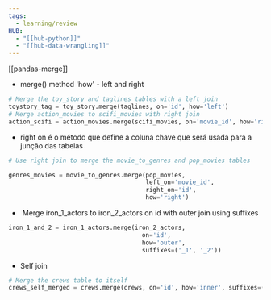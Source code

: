 ```yaml
---
tags:
  - learning/review
HUB:
  - "[[hub-python]]"
  - "[[hub-data-wrangling]]"
---
```

[[pandas-merge]]
- merge() method 'how' - left and right
```python
# Merge the toy_story and taglines tables with a left join
toystory_tag = toy_story.merge(taglines, on='id', how='left')
# Merge action_movies to scifi_movies with right join
action_scifi = action_movies.merge(scifi_movies, on='movie_id', how='right')
```

- right on é o método que define a coluna chave que será usada para a junção das tabelas
```python
# Use right join to merge the movie_to_genres and pop_movies tables

genres_movies = movie_to_genres.merge(pop_movies, 
                                      left_on='movie_id', 
                                      right_on='id', 
                                      how='right')
```

-  Merge iron_1_actors to iron_2_actors on id with outer join using suffixes
```python
iron_1_and_2 = iron_1_actors.merge(iron_2_actors,
                                     on='id',
                                     how='outer',
                                     suffixes=('_1', '_2'))
```

-  Self join
```python
# Merge the crews table to itself
crews_self_merged = crews.merge(crews, on='id', how='inner', suffixes=('_dir','_crew'))

```